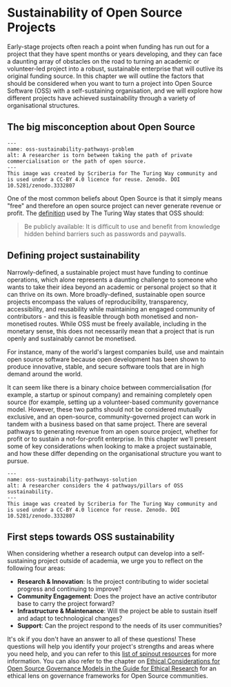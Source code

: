 

# Sustainability of Open Source Projects

Early-stage projects often reach a point when funding has run out for a project that they have spent months or years developing, and they can face a daunting array of obstacles on the road to turning an academic or volunteer-led project into a robust, sustainable enterprise that will outlive its original funding source. 
In this chapter we will outline the factors that should be considered when you want to turn a project into Open Source Software (OSS) with a self-sustaining organisation, and we will explore how different projects have achieved sustainability through a variety of organisational structures.

## The big misconception about Open Source
```{figure} ../../figures/oss-sustainability-pathways-problem.*
---
name: oss-sustainability-pathways-problem
alt: A researcher is torn between taking the path of private commercialisation or the path of open source.
---
This image was created by Scriberia for The Turing Way community and is used under a CC-BY 4.0 licence for reuse. Zenodo. DOI 10.5281/zenodo.3332807
```

One of the most common beliefs about Open Source is that it simply means "free" and therefore an open source project can never generate revenue or profit.
The [definition](https://the-turing-way.netlify.app/reproducible-research/open.html) used by The Turing Way states that OSS should:
>Be publicly available: It is difficult to use and benefit from knowledge hidden behind barriers such as passwords and paywalls.
>

## Defining project sustainability

Narrowly-defined, a sustainable project must have funding to continue operations, which alone represents a daunting challenge to someone who wants to take their idea beyond an academic or personal project so that it can thrive on its own. 
More broadly-defined, sustainable open source projects encompass the values of reproducibility, transparency, accessibility, and reusability while maintaining an engaged community of contributors - and this is feasible through both monetised and non-monetised routes.
While OSS must be freely available, including in the monetary sense, this does not necessarily mean that a project that is run openly and sustainably cannot be monetised. 

For instance, many of the world's largest companies build, use and maintain open source software because open development has been shown to produce innovative, stable, and secure software tools that are in high demand around the world.

It can seem like there is a binary choice between commercialisation (for example, a startup or spinout company) and remaining completely open source (for example, setting up a volunteer-based community governance model. 
However, these two paths should not be considered mutually exclusive, and an open-source, community-governed project can work in tandem with a business based on that same project. 
There are several pathways to generating revenue from an open source project, whether for profit or to sustain a not-for-profit enterprise. 
In this chapter we'll present some of key considerations when looking to make a project sustainable, and how these differ depending on the organisational structure you want to pursue.

```{figure} ../../figures/oss-sustainability-pathways-solution.*
---
name: oss-sustainability-pathways-solution
alt: A researcher considers the 4 pathways/pillars of OSS sustainability.
---
This image was created by Scriberia for The Turing Way community and is used under a CC-BY 4.0 licence for reuse. Zenodo. DOI 10.5281/zenodo.3332807
```
## First steps towards OSS sustainability
When considering whether a research output can develop into a self-sustaining project outside of academia, we urge you to reflect on the following four areas:

- **Research & Innovation**: Is the project contributing to wider societal progress and continuing to improve?
- **Community Engagement**: Does the project have an active contributor base to carry the project forward?
- **Infrastructure & Maintenance**: Will the project be able to sustain itself and adapt to technological changes?
- **Support**: Can the project respond to the needs of its user communities?

It's ok if you don't have an answer to all of these questions! 
These questions will help you identify your project's strengths and areas where you need help, and you can refer to this [list of spinout resources](https://github.com/alan-turing-institute/research-application-management/blob/main/resources/innovation/spinout_resources.md) for more information.
You can also refer to the chapter on [Ethical Considerations for Open Source Governance Models in the Guide for Ethical Research](https://the-turing-way.netlify.app/ethical-research/ethics-open-source-governance.html) for an ethical lens on governance frameworks for Open Source communities.
